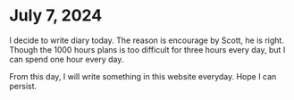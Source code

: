 # July 7, 2024



I decide to write diary today. The reason is encourage by Scott, he is right. Though the 1000 hours plans is too difficult for three hours every day, but I can  spend one hour every day.



From this day, I will write something in this website everyday. Hope I can persist.